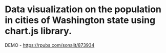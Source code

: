 # Data visualization on the population in cities of Washington state using chart.js library.

DEMO - https://rpubs.com/sonalit/873934
